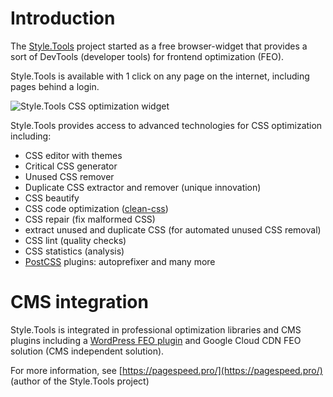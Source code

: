 # Introduction

The [Style.Tools](https://style.tools/) project started as a free browser-widget that provides a sort of DevTools (developer tools) for frontend optimization (FEO).

Style.Tools is available with 1 click on any page on the internet, including pages behind a login.

![Style.Tools CSS optimization widget](../gitbook/images/styletools-widget.gif)

Style.Tools provides access to advanced technologies for CSS optimization including:

- CSS editor with themes
- Critical CSS generator
- Unused CSS remover
- Duplicate CSS extractor and remover (unique innovation)
- CSS beautify
- CSS code optimization ([clean-css](https://github.com/jakubpawlowicz/clean-css))
- CSS repair (fix malformed CSS)
- extract unused and duplicate CSS (for automated unused CSS removal)
- CSS lint (quality checks)
- CSS statistics (analysis)
- [PostCSS](https://github.com/postcss/postcss) plugins: autoprefixer and many more


# CMS integration

Style.Tools is integrated in professional optimization libraries and CMS plugins including a [WordPress FEO plugin](https://pagespeed.pro/wordpress/) and Google Cloud CDN FEO solution (CMS independent solution). 

For more information, see [https://pagespeed.pro/](https://pagespeed.pro/) (author of the Style.Tools project)
